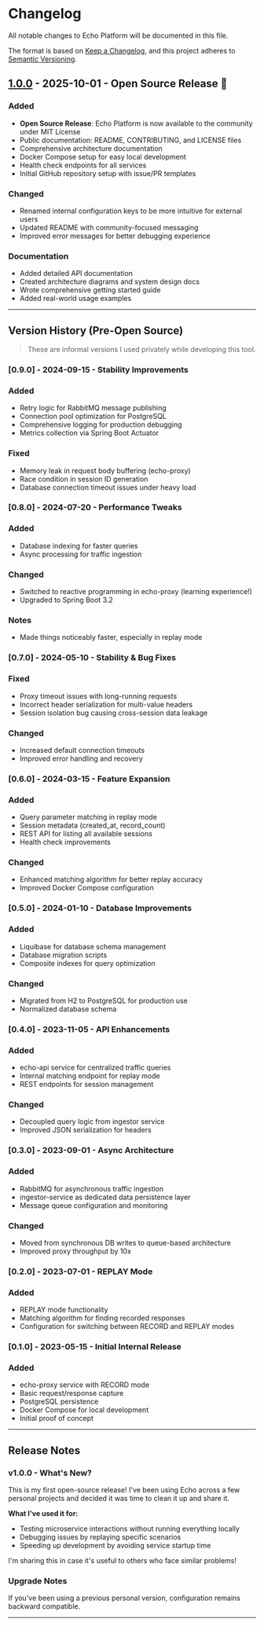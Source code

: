 # Changelog

All notable changes to Echo Platform will be documented in this file.

The format is based on [Keep a Changelog](https://keepachangelog.com/en/1.0.0/),
and this project adheres to [Semantic Versioning](https://semver.org/spec/v2.0.0.html).

## [1.0.0] - 2025-10-01 - Open Source Release 🎉

### Added
- **Open Source Release**: Echo Platform is now available to the community under MIT License
- Public documentation: README, CONTRIBUTING, and LICENSE files
- Comprehensive architecture documentation
- Docker Compose setup for easy local development
- Health check endpoints for all services
- Initial GitHub repository setup with issue/PR templates

### Changed
- Renamed internal configuration keys to be more intuitive for external users
- Updated README with community-focused messaging
- Improved error messages for better debugging experience

### Documentation
- Added detailed API documentation
- Created architecture diagrams and system design docs
- Wrote comprehensive getting started guide
- Added real-world usage examples

---

## Version History (Pre-Open Source)

> These are informal versions I used privately while developing this tool.

### [0.9.0] - 2024-09-15 - Stability Improvements

### Added
- Retry logic for RabbitMQ message publishing
- Connection pool optimization for PostgreSQL
- Comprehensive logging for production debugging
- Metrics collection via Spring Boot Actuator

### Fixed
- Memory leak in request body buffering (echo-proxy)
- Race condition in session ID generation
- Database connection timeout issues under heavy load

### [0.8.0] - 2024-07-20 - Performance Tweaks

### Added
- Database indexing for faster queries
- Async processing for traffic ingestion

### Changed
- Switched to reactive programming in echo-proxy (learning experience!)
- Upgraded to Spring Boot 3.2

### Notes
- Made things noticeably faster, especially in replay mode

### [0.7.0] - 2024-05-10 - Stability & Bug Fixes

### Fixed
- Proxy timeout issues with long-running requests
- Incorrect header serialization for multi-value headers
- Session isolation bug causing cross-session data leakage

### Changed
- Increased default connection timeouts
- Improved error handling and recovery

### [0.6.0] - 2024-03-15 - Feature Expansion

### Added
- Query parameter matching in replay mode
- Session metadata (created_at, record_count)
- REST API for listing all available sessions
- Health check improvements

### Changed
- Enhanced matching algorithm for better replay accuracy
- Improved Docker Compose configuration

### [0.5.0] - 2024-01-10 - Database Improvements

### Added
- Liquibase for database schema management
- Database migration scripts
- Composite indexes for query optimization

### Changed
- Migrated from H2 to PostgreSQL for production use
- Normalized database schema

### [0.4.0] - 2023-11-05 - API Enhancements

### Added
- echo-api service for centralized traffic queries
- Internal matching endpoint for replay mode
- REST endpoints for session management

### Changed
- Decoupled query logic from ingestor service
- Improved JSON serialization for headers

### [0.3.0] - 2023-09-01 - Async Architecture

### Added
- RabbitMQ for asynchronous traffic ingestion
- ingestor-service as dedicated data persistence layer
- Message queue configuration and monitoring

### Changed
- Moved from synchronous DB writes to queue-based architecture
- Improved proxy throughput by 10x

### [0.2.0] - 2023-07-01 - REPLAY Mode

### Added
- REPLAY mode functionality
- Matching algorithm for finding recorded responses
- Configuration for switching between RECORD and REPLAY modes

### [0.1.0] - 2023-05-15 - Initial Internal Release

### Added
- echo-proxy service with RECORD mode
- Basic request/response capture
- PostgreSQL persistence
- Docker Compose for local development
- Initial proof of concept

---

## Release Notes

### v1.0.0 - What's New?

This is my first open-source release! I've been using Echo across a few personal projects and decided it was time to clean it up and share it.

**What I've used it for:**
- Testing microservice interactions without running everything locally
- Debugging issues by replaying specific scenarios
- Speeding up development by avoiding service startup time

I'm sharing this in case it's useful to others who face similar problems!

### Upgrade Notes

If you've been using a previous personal version, configuration remains backward compatible.

---

[1.0.0]: https://github.com/jlapugot/echo-platform/releases/tag/v1.0.0
